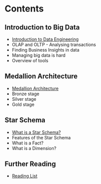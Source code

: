 # Contents

## Introduction to Big Data

- [Introduction to Data Engineering](/introduction.md)
- OLAP and OLTP - Analysing transactions
- Finding Business Insights in data
- Managing big data is hard
- Overview of tools

## Medallion Architecture

- [Medallion Architecture](/medallion-architecture.md)
- Bronze stage
- Silver stage
- Gold stage

## Star Schema

- [What is a Star Schema?](/star-schema.md)
- Features of the Star Schema
- What is a Fact?
- What is a Dimension?

## Further Reading

- [Reading List](/further-reading.md)
